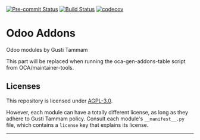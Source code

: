 
<!-- /!\ Non OCA Context : Set here the badge of your runbot / runboat instance. -->
[![Pre-commit Status](https://github.com/gustitammam/odoo-addons/actions/workflows/pre-commit.yml/badge.svg?branch=17.0)](https://github.com/gustitammam/odoo-addons/actions/workflows/pre-commit.yml?query=branch%3A17.0)
[![Build Status](https://github.com/gustitammam/odoo-addons/actions/workflows/test.yml/badge.svg?branch=17.0)](https://github.com/gustitammam/odoo-addons/actions/workflows/test.yml?query=branch%3A17.0)
[![codecov](https://codecov.io/gh/gustitammam/odoo-addons/branch/17.0/graph/badge.svg)](https://codecov.io/gh/gustitammam/odoo-addons)
<!-- /!\ Non OCA Context : Set here the badge of your translation instance. -->

<!-- /!\ do not modify above this line -->

# Odoo Addons

Odoo modules by Gusti Tammam

<!-- /!\ do not modify below this line -->

<!-- prettier-ignore-start -->

[//]: # (addons)

This part will be replaced when running the oca-gen-addons-table script from OCA/maintainer-tools.

[//]: # (end addons)

<!-- prettier-ignore-end -->

## Licenses

This repository is licensed under [AGPL-3.0](LICENSE).

However, each module can have a totally different license, as long as they adhere to Gusti Tammam
policy. Consult each module's `__manifest__.py` file, which contains a `license` key
that explains its license.

----
<!-- /!\ Non OCA Context : Set here the full description of your organization. -->
